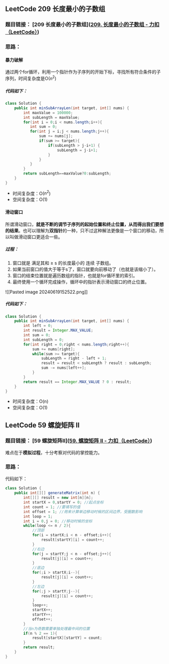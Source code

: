 

## LeetCode 209 长度最小的子数组

### 题目链接： [209 长度最小的子数组]([209. 长度最小的子数组 - 力扣（LeetCode）](https://leetcode.cn/problems/minimum-size-subarray-sum/description/))

### 思路：

#### 暴力破解
通过两个for循环，利用一个指针作为子序列的开始下标，寻找所有符合条件的子序列，时间复杂度是O($n^2$)

##### 代码如下：
```java
class Solution {
    public int minSubArrayLen(int target, int[] nums) {
        int maxValue = 100000;
        int subLength = maxValue;
        for(int i = 0;i < nums.length;i++){
           int sum = 0;
           for(int j = i;j < nums.length;j++){
               sum += nums[j];
               if(sum >= target){
                   if(subLength > j-i+1) {
                       subLength = j-i+1;
                   }
               }
           }
        }
        return subLength==maxValue?0:subLength;
    }
}
```
- 时间复杂度：O($n^2$)
- 空间复杂度：O(1)

#### 滑动窗口

所谓滑动窗口，**就是不断的调节子序列的起始位置和终止位置，从而得出我们要想的结果**。也可以理解为**双指针**的一种，只不过这种解法更像是一个窗口的移动，所以叫做滑动窗口更适合一些。

##### 过程： 
1. 窗口就是 满足其和 ≥ s 的长度最小的 连续 子数组。
2. 如果当前窗口的值大于等于s了，窗口就要向前移动了（也就是该缩小了）。
3. 窗口的结束位置就是遍历数组的指针，也就是for循环里的索引。
4. 最终使用一个循环完成操作，循环中的指针表示滑动窗口的终止位置。

![[Pasted image 20240619152522.png]]

##### 代码如下：
```java
class Solution {
    public int minSubArrayLen(int target, int[] nums) {
        int left = 0;
        int result = Integer.MAX_VALUE;
        int sum = 0;
        int subLength = 0;
        for(int right = 0;right < nums.length;right++){
            sum += nums[right];
            while(sum >= target){
                subLength = right - left + 1;
                result = result < subLength ? result : subLength;
                sum -= nums[left++];
            }
        }
        return result == Integer.MAX_VALUE ? 0 : result;
    }
}
```
- 时间复杂度：O(n)
- 空间复杂度：O(1)

## LeetCode 59 螺旋矩阵 Ⅱ

### 题目链接： [59 螺旋矩阵Ⅱ]([59. 螺旋矩阵 II - 力扣（LeetCode）](https://leetcode.cn/problems/spiral-matrix-ii/description/))

难点在于**模拟过程**，十分考察对代码的掌控能力。

### 思路： 


代码如下：
```java
class Solution {
    public int[][] generateMatrix(int n) {
        int[][] result = new int[n][n];
        int startX = 0,startY = 0; //起点坐标
        int count = 1; //要填写的值
        int offset = 1; //用来计算单边移动时候的区间边界，受圈数影响
        int loop = 1;
        int i = 0,j = 0; //移动时候的坐标
        while(loop <= n / 2){
            //顶部
            for(i = startX;i < n - offset;i++){
                result[startY][i] = count++;
            }
            //右边
            for(j = startY;j < n - offset;j++){
                result[j][i] = count++;
            }
            //底边
            for(;i > startX;i--){
                result[j][i] = count++;
            }
            //左边
            for(;j > startY;j--){
                result[j][i] = count++;
            }
            loop++;
            startX++;
            startY++;
            offset++;
        }
        //当n为奇数需要单独处理最中间的位置
        if(n % 2 == 1){
            result[startX][startY] = count;
        }
        return result;
    }
}
```